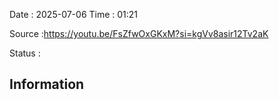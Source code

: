 Date : 2025-07-06  Time : 01:21

Source :https://youtu.be/FsZfwOxGKxM?si=kgVv8asir12Tv2aK

Status : 
## Information

